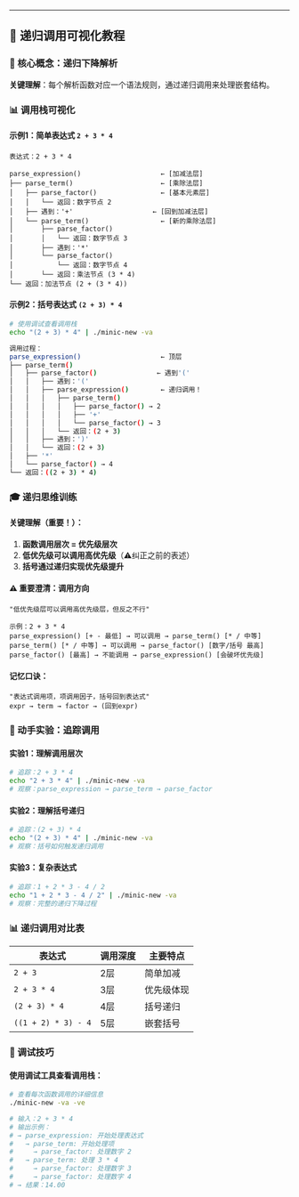 ---

## 🔄 递归调用可视化教程

### 🎯 核心概念：递归下降解析

**关键理解**：每个解析函数对应一个语法规则，通过递归调用来处理嵌套结构。

### 📊 调用栈可视化

#### 示例1：简单表达式 `2 + 3 * 4`

```
表达式：2 + 3 * 4

parse_expression()                    ← [加减法层]
├── parse_term()                      ← [乘除法层]
│   ├── parse_factor()                ← [基本元素层]
│   │   └── 返回：数字节点 2
│   ├── 遇到：'+'                    ← [回到加减法层]
│   └── parse_term()                  ← [新的乘除法层]
│       ├── parse_factor()           
│       │   └── 返回：数字节点 3
│       ├── 遇到：'*'               
│       └── parse_factor()
│           └── 返回：数字节点 4
│       └── 返回：乘法节点 (3 * 4)
└── 返回：加法节点 (2 + (3 * 4))
```

#### 示例2：括号表达式 `(2 + 3) * 4`

```bash
# 使用调试查看调用栈
echo "(2 + 3) * 4" | ./minic-new -va

调用过程：
parse_expression()                    ← 顶层
├── parse_term()                     
│   ├── parse_factor()               ← 遇到'('
│   │   ├── 遇到：'('               
│   │   ├── parse_expression()        ← 递归调用！
│   │   │   ├── parse_term()
│   │   │   │   ├── parse_factor() → 2
│   │   │   │   ├── '+'
│   │   │   │   └── parse_factor() → 3
│   │   │   └── 返回：(2 + 3)
│   │   ├── 遇到：')'
│   │   └── 返回：(2 + 3)
│   ├── '*'
│   └── parse_factor() → 4
└── 返回：((2 + 3) * 4)
```

### 🎓 递归思维训练

#### 关键理解（重要！）：
1. **函数调用层次 = 优先级层次**
2. **低优先级可以调用高优先级**（⚠️纠正之前的表述）
3. **括号通过递归实现优先级提升**

#### ⚠️ 重要澄清：调用方向
```
"低优先级层可以调用高优先级层，但反之不行"

示例：2 + 3 * 4
parse_expression() [+ - 最低] → 可以调用 → parse_term() [* / 中等]
parse_term() [* / 中等] → 可以调用 → parse_factor() [数字/括号 最高]
parse_factor() [最高] → 不能调用 → parse_expression() [会破坏优先级]
```

#### 记忆口诀：
```
"表达式调用项，项调用因子，括号回到表达式"
expr → term → factor → (回到expr)
```

### 🧪 动手实验：追踪调用

#### 实验1：理解调用层次
```bash
# 追踪：2 + 3 * 4
echo "2 + 3 * 4" | ./minic-new -va
# 观察：parse_expression → parse_term → parse_factor
```

#### 实验2：理解括号递归
```bash
# 追踪：(2 + 3) * 4
echo "(2 + 3) * 4" | ./minic-new -va
# 观察：括号如何触发递归调用
```

#### 实验3：复杂表达式
```bash
# 追踪：1 + 2 * 3 - 4 / 2
echo "1 + 2 * 3 - 4 / 2" | ./minic-new -va
# 观察：完整的递归下降过程
```

### 📊 递归调用对比表

| 表达式 | 调用深度 | 主要特点 |
|--------|----------|----------|
| `2 + 3` | 2层 | 简单加减 |
| `2 + 3 * 4` | 3层 | 优先级体现 |
| `(2 + 3) * 4` | 4层 | 括号递归 |
| `((1 + 2) * 3) - 4` | 5层 | 嵌套括号 |

### 🎯 调试技巧

#### 使用调试工具查看调用栈：
```bash
# 查看每次函数调用的详细信息
./minic-new -va -ve

# 输入：2 + 3 * 4
# 输出示例：
# → parse_expression: 开始处理表达式
#   → parse_term: 开始处理项
#     → parse_factor: 处理数字 2
#   → parse_term: 处理 3 * 4
#     → parse_factor: 处理数字 3
#     → parse_factor: 处理数字 4
# → 结果：14.00
```